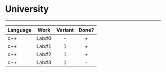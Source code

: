 # University
***
| Language        | Work  | Variant  | Done? |
| ------------- |:-------------:| :-----:| :----------:|
| c++      | Lab#0 | - | + |
| c++      | Lab#1 | 1 | + |
| c++      | Lab#2 | 1 | + |
| c++      | Lab#3 | 1 | - |
